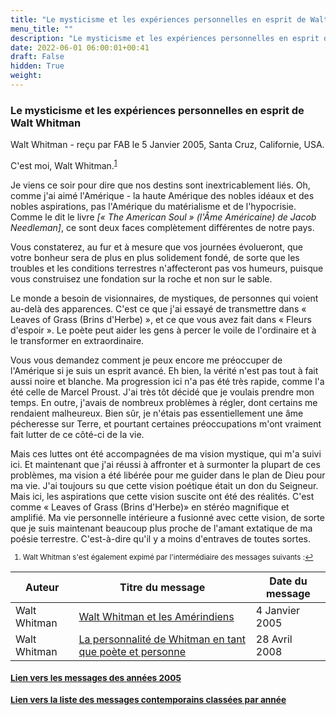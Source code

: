 ```yaml
---
title: "Le mysticisme et les expériences personnelles en esprit de Walt Whitman"
menu_title: ""
description: "Le mysticisme et les expériences personnelles en esprit de Walt Whitman"
date: 2022-06-01 06:00:01+00:41
draft: False
hidden: True
weight:
---
```

### Le mysticisme et les expériences personnelles en esprit de Walt Whitman

Walt Whitman - reçu par FAB le 5 Janvier 2005, Santa Cruz, Californie, USA.

C'est moi, Walt Whitman.<sup id="a1">[1](#f1)</sup>

Je viens ce soir pour dire que nos destins sont inextricablement liés. Oh, comme j'ai aimé l'Amérique - la haute Amérique des nobles idéaux et des nobles aspirations, pas l'Amérique du matérialisme et de l'hypocrisie. Comme le dit le livre *[« The American Soul » (l'Âme Américaine) de Jacob Needleman]*, ce sont deux faces complètement différentes de notre pays.

Vous constaterez, au fur et à mesure que vos journées évolueront, que votre bonheur sera de plus en plus solidement fondé, de sorte que les troubles et les conditions terrestres n'affecteront pas vos humeurs, puisque vous construisez une fondation sur la roche et non sur le sable.

Le monde a besoin de visionnaires, de mystiques, de personnes qui voient au-delà des apparences. C'est ce que j'ai essayé de transmettre dans « Leaves of Grass (Brins d'Herbe) », et ce que vous avez fait dans « Fleurs d'espoir ». Le poète peut aider les gens à percer le voile de l'ordinaire et à le transformer en extraordinaire.

Vous vous demandez comment je peux encore me préoccuper de l'Amérique si je suis un esprit avancé. Eh bien, la vérité n'est pas tout à fait aussi noire et blanche. Ma progression ici n'a pas été très rapide, comme l'a été celle de Marcel Proust. J'ai très tôt décidé que je voulais prendre mon temps. En outre, j'avais de nombreux problèmes à régler, dont certains me rendaient malheureux. Bien sûr, je n'étais pas essentiellement une âme pécheresse sur Terre, et pourtant certaines préoccupations m'ont vraiment fait lutter de ce côté-ci de la vie.

Mais ces luttes ont été accompagnées de ma vision mystique, qui m'a suivi ici. Et maintenant que j'ai réussi à affronter et à surmonter la plupart de ces problèmes, ma vision a été libérée pour me guider dans le plan de Dieu pour ma vie. J'ai toujours su que cette vision poétique était un don du Seigneur. Mais ici, les aspirations que cette vision suscite ont été des réalités. C'est comme « Leaves of Grass (Brins d'Herbe)» en stéréo magnifique et amplifié. Ma vie personnelle intérieure a fusionné avec cette vision, de sorte que je suis maintenant beaucoup plus proche de l'amant extatique de ma poésie terrestre. C'est-à-dire qu'il y a moins d'entraves de toutes sortes.
<small>

1. <large id="f1"> Walt Whitman s'est également expimé par l'intermédiaire des messages suivants :[↩](#a1)

**Auteur** | **Titre du message** | **Date du message**  
---|---|---
Walt Whitman | [Walt Whitman et les Amérindiens](/fr-contemporary-messages/fr-contemporary-messages-by-date-order/fr-contemporary-messages-2005/fr-2005-1-4-1-fab-walt-whitman/) | 4 Janvier 2005
Walt Whitman | [La personnalité de Whitman en tant que poète et personne](/fr-contemporary-messages/fr-contemporary-messages-by-date-order/fr-contemporary-messages-2008/fr-2008-4-28-1-fab-walt-whitman/) | 28 Avril 2008

### [**Lien vers les messages des années 2005**](/fr-contemporary-messages/fr-contemporary-messages-by-date-order/fr-contemporary-messages-2005/)

### [**Lien vers la liste des messages contemporains classées par année**](/fr-contemporary-messages/fr-contemporary-messages-by-date-order/)
